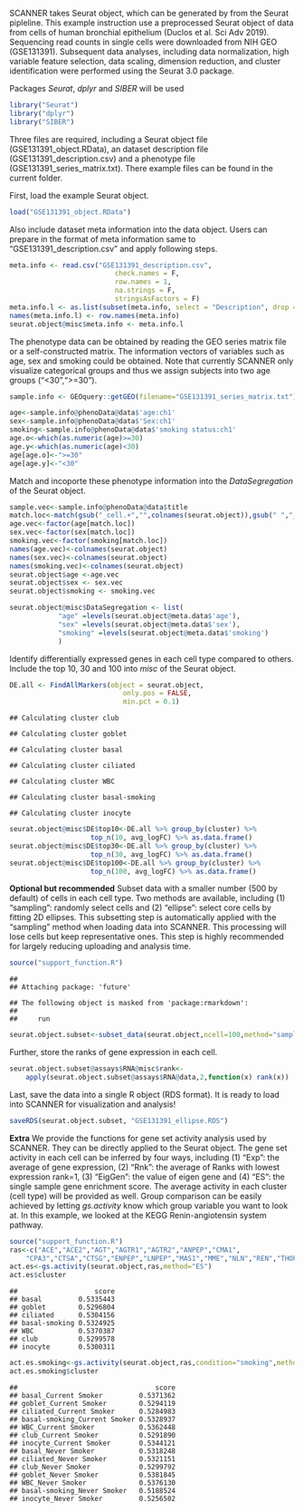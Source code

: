 SCANNER takes Seurat object, which can be generated by from the Seurat
pipleline. This example instruction use a preprocessed Seurat object of
data from cells of human bronchial epithelium (Duclos et al. Sci Adv
2019). Sequencing read counts in single cells were downloaded from NIH
GEO (GSE131391). Subsequent data analyses, including data normalization,
high variable feature selection, data scaling, dimension reduction, and
cluster identification were performed using the Seurat 3.0 package.

Packages *Seurat*, *dplyr* and *SIBER* will be used

``` r
library("Seurat")
library("dplyr")
library("SIBER")
```

Three files are required, including a Seurat object file
(GSE131391\_object.RData), an dataset description file
(GSE131391\_description.csv) and a phenotype file
(GSE131391\_series\_matrix.txt). There example files can be found in the
current folder.

First, load the example Seurat object.

``` r
load("GSE131391_object.RData")
```

Also include dataset meta information into the data object. Users can
prepare in the format of meta information same to
“GSE131391\_description.csv” and apply following steps.

``` r
meta.info <- read.csv("GSE131391_description.csv",
                          check.names = F,
                          row.names = 1,
                          na.strings = F,
                          stringsAsFactors = F)
meta.info.l <- as.list(subset(meta.info, select = "Description", drop = T))
names(meta.info.l) <- row.names(meta.info)
seurat.object@misc$meta.info <- meta.info.l
```

The phenotype data can be obtained by reading the GEO series matrix file
or a self-constructed matrix. The information vectors of variables such
as age, sex and smoking could be obtained. Note that currently SCANNER
only visualize categorical groups and thus we assign subjects into two
age groups (“&lt;30”,“&gt;=30”).

``` r
sample.info <- GEOquery::getGEO(filename="GSE131391_series_matrix.txt")

age<-sample.info@phenoData@data$'age:ch1'
sex<-sample.info@phenoData@data$'Sex:ch1'
smoking<-sample.info@phenoData@data$'smoking status:ch1'
age.o<-which(as.numeric(age)>=30)
age.y<-which(as.numeric(age)<30)
age[age.o]<-">=30"
age[age.y]<-"<30"
```

Match and incoporte these phenotype information into the
*DataSegregation* of the Seurat object.

``` r
sample.vec<-sample.info@phenoData@data$title
match.loc<-match(gsub("_cell.+","",colnames(seurat.object)),gsub(" ","_",sample.vec))
age.vec<-factor(age[match.loc])
sex.vec<-factor(sex[match.loc])
smoking.vec<-factor(smoking[match.loc])
names(age.vec)<-colnames(seurat.object)
names(sex.vec)<-colnames(seurat.object)
names(smoking.vec)<-colnames(seurat.object)
seurat.object$age <-age.vec
seurat.object$sex <- sex.vec
seurat.object$smoking <- smoking.vec

seurat.object@misc$DataSegregation <- list(
            "age" =levels(seurat.object@meta.data$'age'),
            "sex" =levels(seurat.object@meta.data$'sex'),
            "smoking" =levels(seurat.object@meta.data$'smoking')
            )
```

Identify differentially expressed genes in each cell type compared to
others. Include the top 10, 30 and 100 into *misc* of the Seurat object.

``` r
DE.all <- FindAllMarkers(object = seurat.object,
                            only.pos = FALSE,
                            min.pct = 0.1)
```

    ## Calculating cluster club

    ## Calculating cluster goblet

    ## Calculating cluster basal

    ## Calculating cluster ciliated

    ## Calculating cluster WBC

    ## Calculating cluster basal-smoking

    ## Calculating cluster inocyte

``` r
seurat.object@misc$DE$top10<-DE.all %>% group_by(cluster) %>% 
                    top_n(10, avg_logFC) %>% as.data.frame()
seurat.object@misc$DE$top30<-DE.all %>% group_by(cluster) %>% 
                    top_n(30, avg_logFC) %>% as.data.frame()
seurat.object@misc$DE$top100<-DE.all %>% group_by(cluster) %>% 
                    top_n(100, avg_logFC) %>% as.data.frame()
```

**Optional but recommended** Subset data with a smaller number (500 by
default) of cells in each cell type. Two methods are available,
including (1) “sampling”: randomly select cells and (2) “ellipse”:
select core cells by fitting 2D ellipses. This subsetting step is
automatically applied with the “sampling” method when loading data into
SCANNER. This processing will lose cells but keep representative ones.
This step is highly recommended for largely reducing uploading and
analysis time.

``` r
source("support_function.R")
```

    ## 
    ## Attaching package: 'future'

    ## The following object is masked from 'package:rmarkdown':
    ## 
    ##     run

``` r
seurat.object.subset<-subset_data(seurat.object,ncell=100,method="sampling")
```

Further, store the ranks of gene expression in each cell.

``` r
seurat.object.subset@assays$RNA@misc$rank<-
    apply(seurat.object.subset@assays$RNA@data,2,function(x) rank(x))
```

Last, save the data into a single R object (RDS format). It is ready to
load into SCANNER for visualization and analysis!

``` r
saveRDS(seurat.object.subset, "GSE131391_ellipse.RDS")
```

**Extra** We provide the functions for gene set activity analysis used
by SCANNER. They can be directly applied to the Seurat object. The gene
set activity in each cell can be inferred by four ways, including (1)
“Exp”: the average of gene expression, (2) “Rnk”: the average of Ranks
with lowest expression rank=1, (3) “EigGen”: the value of eigen gene and
(4) “ES”: the single sample gene enrichment score. The average activity
in each cluster (cell type) will be provided as well. Group comparison
can be easily achieved by letting *gs.activity* know which group
variable you want to look at. In this example, we looked at the KEGG
Renin-angiotensin system pathway.

``` r
source("support_function.R")
ras<-c("ACE","ACE2","AGT","AGTR1","AGTR2","ANPEP","CMA1",
    "CPA3","CTSA","CTSG","ENPEP","LNPEP","MAS1","MME","NLN","REN","THOP1")
act.es<-gs.activity(seurat.object,ras,method="ES")
act.es$cluster
```

    ##                   score
    ## basal         0.5335443
    ## goblet        0.5296804
    ## ciliated      0.5304156
    ## basal-smoking 0.5324925
    ## WBC           0.5370387
    ## club          0.5299578
    ## inocyte       0.5300311

``` r
act.es.smoking<-gs.activity(seurat.object,ras,condition="smoking",method="ES")
act.es.smoking$cluster
```

    ##                                  score
    ## basal_Current Smoker         0.5371362
    ## goblet_Current Smoker        0.5294119
    ## ciliated_Current Smoker      0.5284983
    ## basal-smoking_Current Smoker 0.5328937
    ## WBC_Current Smoker           0.5362448
    ## club_Current Smoker          0.5291890
    ## inocyte_Current Smoker       0.5344121
    ## basal_Never Smoker           0.5318248
    ## ciliated_Never Smoker        0.5321151
    ## club_Never Smoker            0.5299792
    ## goblet_Never Smoker          0.5381845
    ## WBC_Never Smoker             0.5376130
    ## basal-smoking_Never Smoker   0.5188524
    ## inocyte_Never Smoker         0.5256502
